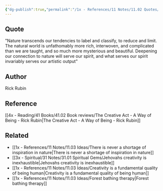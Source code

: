 ```yaml
---
{"dg-publish":true,"permalink":"/1x - References/11 Notes/11.02 Quotes/The natural world is unfathomably more rich interwoven and complicated than we are taught - Rick Rubin/","title":"The natural world is unfathomably more rich interwoven and complicated than we are taught - Rick Rubin","noteIcon":"","created":"2023-03-20T23:52:59.000+03:00","updated":"2024-02-14T20:18:37.650+03:00"}
---
```



## Quote
"Nature transcends our tendencies to label and classify, to reduce and limit. The natural world is unfathomably more rich, interwoven, and complicated than we are taught, and so much more mysterious and beautiful. Deepening our connection to nature will serve our spirit, and what serves our spirit invariably serves our artistic output"

## Author
Rick Rubin

## Reference
[[4x - Reading/41 Books/41.02 Book reviews/The Creative Act - A Way of Being - Rick Rubin\|The Creative Act - A Way of Being - Rick Rubin]]

## Related
- [[1x - References/11 Notes/11.03 Ideas/There is never a shortage of inspiration in nature\|There is never a shortage of inspiration in nature]]
- [[3x - Spiritual/31 Notes/31.01 Spiritual Gems/Jehovahs creativity is inexhaustible\|Jehovahs creativity is inexhaustible]]
- [[1x - References/11 Notes/11.03 Ideas/Creativity is a fundamental quality of being human\|Creativity is a fundamental quality of being human]]
- [[1x - References/11 Notes/11.03 Ideas/Forest bathing therapy\|Forest bathing therapy]]
